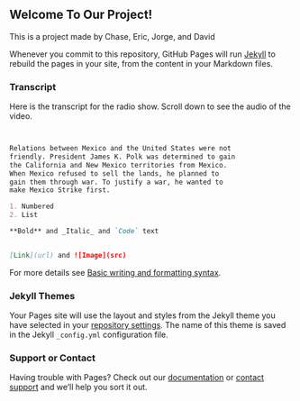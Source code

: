 ## Welcome To Our Project!

This is a project made by Chase, Eric, Jorge, and David

Whenever you commit to this repository, GitHub Pages will run [Jekyll](https://jekyllrb.com/) to rebuild the pages in your site, from the content in your Markdown files.

### Transcript

Here is the transcript for the radio show. Scroll down to see the audio of the video.
```markdown


Relations between Mexico and the United States were not 
friendly. President James K. Polk was determined to gain
the California and New Mexico territories from Mexico. 
When Mexico refused to sell the lands, he planned to 
gain them through war. To justify a war, he wanted to
make Mexico Strike first.

1. Numbered
2. List

**Bold** and _Italic_ and `Code` text


[Link](url) and ![Image](src)
```

For more details see [Basic writing and formatting syntax](https://docs.github.com/en/github/writing-on-github/getting-started-with-writing-and-formatting-on-github/basic-writing-and-formatting-syntax).

### Jekyll Themes

Your Pages site will use the layout and styles from the Jekyll theme you have selected in your [repository settings](https://github.com/Beyfan/beyfan.github.io/settings/pages). The name of this theme is saved in the Jekyll `_config.yml` configuration file.

### Support or Contact

Having trouble with Pages? Check out our [documentation](https://docs.github.com/categories/github-pages-basics/) or [contact support](https://support.github.com/contact) and we’ll help you sort it out.
